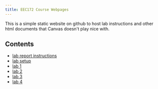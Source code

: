 ```yaml
---
title: EEC172 Course Webpages
---
```


This is a simple static website on github to host lab instructions and other 
html documents that Canvas doesn't play nice with.

## Contents

<!-- - [project](labs/project.html) -->
- [lab report instructions](labs/lab-report.html)
- [lab setup](labs/lab-setup.html)
- [lab 1](labs/lab1.html)
- [lab 2](labs/lab2.html)
- [lab 3](labs/lab3.html)
- [lab 4](labs/lab4.html)